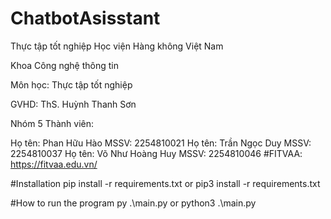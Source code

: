 # ChatbotAsisstant

Thực tập tốt nghiệp
Học viện Hàng không Việt Nam

Khoa Công nghệ thông tin

Môn học: Thực tập tốt nghiệp

GVHD: ThS. Huỳnh Thanh Sơn

Nhóm 5
Thành viên:

Họ tên: Phan Hữu Hào
MSSV: 2254810021
Họ tên: Trần Ngọc Duy
MSSV: 2254810037
Họ tên: Võ Như Hoàng Huy
MSSV: 2254810046
#FITVAA: https://fitvaa.edu.vn/

#Installation
pip install -r requirements.txt
or
pip3 install -r requirements.txt

#How to run the program
py .\main.py
or
python3 .\main.py
